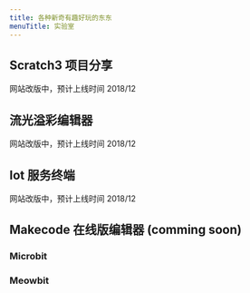 ```yaml
---
title: 各种新奇有趣好玩的东东
menuTitle: 实验室
---
```


## Scratch3 项目分享

网站改版中，预计上线时间 2018/12

## 流光溢彩编辑器

网站改版中，预计上线时间 2018/12 

## Iot 服务终端

网站改版中，预计上线时间 2018/12

## Makecode 在线版编辑器 (comming soon)

### Microbit

### Meowbit

